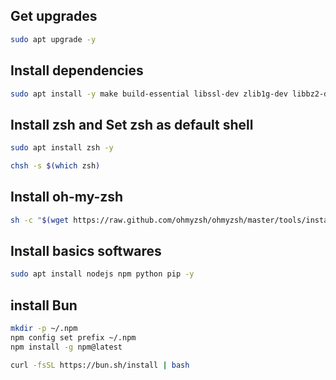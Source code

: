 ## Get upgrades
```bash
sudo apt upgrade -y
```

## Install dependencies
```bash
sudo apt install -y make build-essential libssl-dev zlib1g-dev libbz2-dev libreadline-dev libsqlite3-dev wget curl llvm libncursesw5-dev xz-utils tk-dev libxml2-dev libxmlsec1-dev libffi-dev liblzma-dev procps file git wget unzip
```

## Install zsh and  Set zsh as default shell
```bash
sudo apt install zsh -y
```
```bash
chsh -s $(which zsh)
```

## Install oh-my-zsh
```bash
sh -c "$(wget https://raw.github.com/ohmyzsh/ohmyzsh/master/tools/install.sh -O -)"
```

## Install basics softwares
```bash
sudo apt install nodejs npm python pip -y
```

## install Bun
```bash
mkdir -p ~/.npm
npm config set prefix ~/.npm
npm install -g npm@latest
```
```bash
curl -fsSL https://bun.sh/install | bash
```

